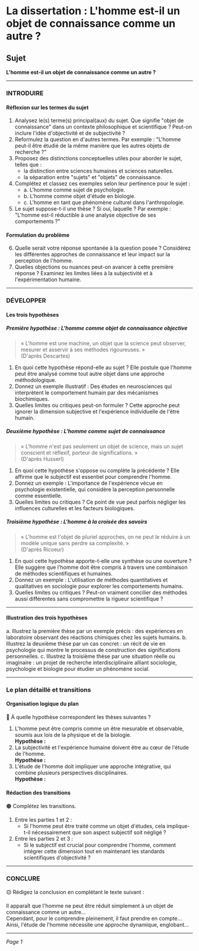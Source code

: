 # La dissertation : L'homme est-il un objet de connaissance comme un autre ?

## Sujet
**L'homme est-il un objet de connaissance comme un autre ?**

---

### INTRODUIRE

#### Réflexion sur les termes du sujet

1. Analysez le(s) terme(s) principal(aux) du sujet. Que signifie "objet de connaissance" dans un contexte philosophique et scientifique ? Peut-on inclure l'idée d'objectivité et de subjectivité ?
2. Reformulez la question en d'autres termes. Par exemple : "L'homme peut-il être étudié de la même manière que les autres objets de recherche ?"
3. Proposez des distinctions conceptuelles utiles pour aborder le sujet, telles que : 
   - la distinction entre sciences humaines et sciences naturelles.
   - la séparation entre "sujets" et "objets" de connaissance.
4. Complétez et classez ces exemples selon leur pertinence pour le sujet :
   - a. L'homme comme sujet de psychologie.
   - b. L'homme comme objet d'étude en biologie.
   - c. L'homme en tant que phénomène culturel dans l'anthropologie.
5. Le sujet suppose-t-il une thèse ? Si oui, laquelle ? Par exemple : "L'homme est-il réductible à une analyse objective de ses comportements ?"

#### Formulation du problème

6. Quelle serait votre réponse spontanée à la question posée ? Considérez les différentes approches de connaissance et leur impact sur la perception de l'homme.
7. Quelles objections ou nuances peut-on avancer à cette première réponse ? Examinez les limites liées à la subjectivité et à l'expérimentation humaine.

---

### DÉVELOPPER

#### Les trois hypothèses

##### Première hypothèse : L'homme comme objet de connaissance objective

> « L'homme est une machine, un objet que la science peut observer, mesurer et asservir à ses méthodes rigoureuses. »  
> (D'après Descartes)

1. En quoi cette hypothèse répond-elle au sujet ? Elle postule que l'homme peut être analysé comme tout autre objet dans une approche méthodologique.
2. Donnez un exemple illustratif : Des études en neurosciences qui interprètent le comportement humain par des mécanismes biochimiques.
3. Quelles limites ou critiques peut-on formuler ? Cette approche peut ignorer la dimension subjective et l'expérience individuelle de l'être humain.

##### Deuxième hypothèse : L'homme comme sujet de connaissance

> « L'homme n'est pas seulement un objet de science, mais un sujet conscient et réflexif, porteur de significations. »  
> (D'après Husserl)

1. En quoi cette hypothèse s'oppose ou complète la précédente ? Elle affirme que le subjectif est essentiel pour comprendre l'homme.
2. Donnez un exemple : L'importance de l'expérience vécue en psychologie existentielle, qui considère la perception personnelle comme essentielle.
3. Quelles limites ou critiques ? Ce point de vue peut parfois négliger les influences culturelles et les facteurs biologiques.

##### Troisième hypothèse : L'homme à la croisée des savoirs

> « L'homme est l'objet de pluriel approches, on ne peut le réduire à un modèle unique sans perdre sa complexité. »  
> (D'après Ricoeur)

1. En quoi cette hypothèse apporte-t-elle une synthèse ou une ouverture ? Elle suggère que l'homme doit être compris à travers une combinaison de méthodes scientifiques et humaines.
2. Donnez un exemple : L'utilisation de méthodes quantitatives et qualitatives en sociologie pour explorer les comportements humains.
3. Quelles limites ou critiques ? Peut-on vraiment concilier des méthodes aussi différentes sans compromettre la rigueur scientifique ?

---

#### Illustration des trois hypothèses

a. Illustrez la première thèse par un exemple précis : des expériences en laboratoire observant des réactions chimiques chez les sujets humains.
b. Illustrez la deuxième thèse par un cas concret : un récit de vie en psychologie qui montre le processus de construction des significations personnelles.
c. Illustrez la troisième thèse par une situation réelle ou imaginaire : un projet de recherche interdisciplinaire alliant sociologie, psychologie et biologie pour étudier un phénomène social.

---

### Le plan détaillé et transitions

#### Organisation logique du plan

🔴 À quelle hypothèse correspondent les thèses suivantes ?

1. L'homme peut être compris comme un être mesurable et observable, soumis aux lois de la physique et de la biologie.  
   **Hypothèse :**
2. La subjectivité et l'expérience humaine doivent être au cœur de l'étude de l'homme.  
   **Hypothèse :**
3. L'étude de l'homme doit impliquer une approche intégrative, qui combine plusieurs perspectives disciplinaires.  
   **Hypothèse :**

#### Rédaction des transitions

🟠 Complétez les transitions.

1. Entre les parties 1 et 2 :  
   - Si l'homme peut être traité comme un objet d'études, cela implique-t-il nécessairement que son aspect subjectif soit négligé ?
2. Entre les parties 2 et 3 :  
   - Si le subjectif est crucial pour comprendre l'homme, comment intégrer cette dimension tout en maintenant les standards scientifiques d'objectivité ?

---

### CONCLURE

🟡 Rédigez la conclusion en complétant le texte suivant :

Il apparaît que l'homme ne peut être réduit simplement à un objet de connaissance comme un autre...  
Cependant, pour le comprendre pleinement, il faut prendre en compte...  
Ainsi, l'étude de l'homme nécessite une approche dynamique, englobant... 

--- 

*Page 1*